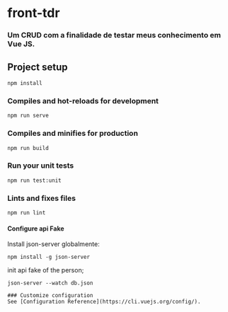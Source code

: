 # front-tdr

### Um CRUD com a finalidade de testar meus conhecimento em Vue JS.



## Project setup
```
npm install
```

### Compiles and hot-reloads for development
```
npm run serve
```

### Compiles and minifies for production
```
npm run build
```

### Run your unit tests
```
npm run test:unit
```

### Lints and fixes files
```
npm run lint
```

#### Configure api Fake

Install json-server globalmente:

```
npm install -g json-server
```

init api fake of the person;

```
json-server --watch db.json

### Customize configuration
See [Configuration Reference](https://cli.vuejs.org/config/).
